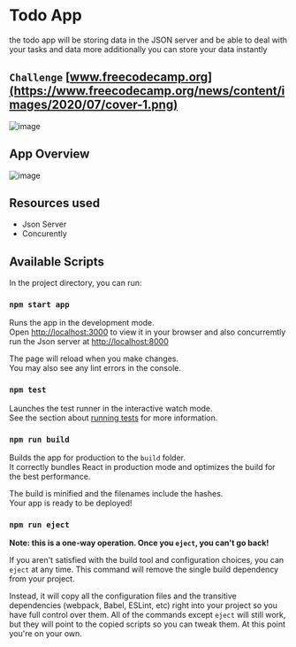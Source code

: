 # Todo App

the todo app will be storing data in the JSON server and be able to deal with your tasks and data
more additionally you can store your data instantly

## `Challenge` [www.freecodecamp.org](https://www.freecodecamp.org/news/content/images/2020/07/cover-1.png)
![image](https://user-images.githubusercontent.com/46887030/161398146-30ecf47b-494e-4b04-8c25-f6daaedd460f.png)

## App Overview

![image](https://user-images.githubusercontent.com/46887030/161139076-eca793bb-e78c-4b5d-959e-259f5a7e582f.png)

## Resources used
- Json Server
- Concurently

## Available Scripts

In the project directory, you can run:

### `npm start app`

Runs the app in the development mode.\
Open [http://localhost:3000](http://localhost:3000) to view it in your browser and also concurremtly run the Json server at [http://localhost:8000](http://localhost:8000)

The page will reload when you make changes.\
You may also see any lint errors in the console.

### `npm test`

Launches the test runner in the interactive watch mode.\
See the section about [running tests](https://facebook.github.io/create-react-app/docs/running-tests) for more information.

### `npm run build`

Builds the app for production to the `build` folder.\
It correctly bundles React in production mode and optimizes the build for the best performance.

The build is minified and the filenames include the hashes.\
Your app is ready to be deployed!

### `npm run eject`

**Note: this is a one-way operation. Once you `eject`, you can't go back!**

If you aren't satisfied with the build tool and configuration choices, you can `eject` at any time. This command will remove the single build dependency from your project.

Instead, it will copy all the configuration files and the transitive dependencies (webpack, Babel, ESLint, etc) right into your project so you have full control over them. All of the commands except `eject` will still work, but they will point to the copied scripts so you can tweak them. At this point you're on your own.
